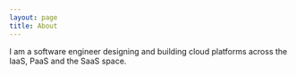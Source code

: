 ```yaml
---
layout: page
title: About
---
```


I am a software engineer designing and building cloud platforms across the IaaS, PaaS and the SaaS space.